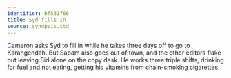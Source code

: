 ```yaml
---
identifier: bf531f66
title: Syd fills in
source: synopsis.ctd 
---
```

Cameron asks Syd to fill in while he takes three days off to go to
Karangendah. But Sabam also goes out of town, and the other editors
flake out leaving Sid alone on the copy desk. He works three triple
shifts, drinking for fuel and not eating, getting his vitamins from
chain-smoking cigarettes.
